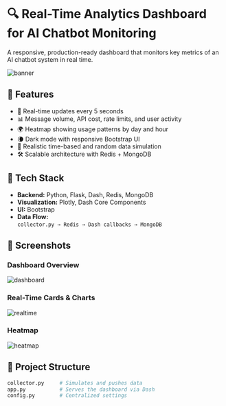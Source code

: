 # 🔍 Real-Time Analytics Dashboard for AI Chatbot Monitoring

A responsive, production-ready dashboard that monitors key metrics of an AI chatbot system in real time.

![banner](static/banner.png)

## 🚀 Features

- 🔄 Real-time updates every 5 seconds
- 📊 Message volume, API cost, rate limits, and user activity
- 🌍 Heatmap showing usage patterns by day and hour
- 🌘 Dark mode with responsive Bootstrap UI
- 🧠 Realistic time-based and random data simulation
- 🛠 Scalable architecture with Redis + MongoDB

## 🧱 Tech Stack

- **Backend:** Python, Flask, Dash, Redis, MongoDB
- **Visualization:** Plotly, Dash Core Components
- **UI:** Bootstrap
- **Data Flow:**  
  `collector.py → Redis → Dash callbacks → MongoDB`

## 📸 Screenshots

### Dashboard Overview
![dashboard](static/dashboard_overview.png)

### Real-Time Cards & Charts
![realtime](static/realtime_cards.png)

### Heatmap
![heatmap](static/heatmap.png)

## 📂 Project Structure

```bash
collector.py     # Simulates and pushes data
app.py           # Serves the dashboard via Dash
config.py        # Centralized settings
